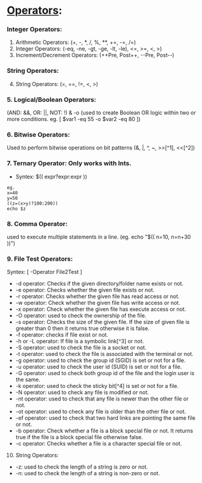 # [Operators](https://tldp.org/LDP/abs/html/comparison-ops.html):
### Integer Operators:
1. Arithmetic Operators:  (+, -, *, /, %, **, +=, -=, /=)
2. Integer Operators: (-eq, -ne, -gt, -ge, -lt, -le), <=, >=, <, >)
3. Increment/Decrement Operators: (++Pre, Post++, --Pre, Post--)

### String Operators:
4. String Operators: (=, ==, !=, <, >) 

### 5. Logical/Boolean Operators:
   (AND: &&, OR: ||, NOT: !) & -o (used to create Boolean OR logic within two or more conditions. eg. [ $var1 -eq 55 -o $var2 -eq 80 ])

### 6. Bitwise Operators:
   Used to perform bitwise operations on bit patterns (&, |, ^, ~, >>[^1], <<[^2])
   
### 7. Ternary Operator: Only works with Ints.
   - Syntex: $(( expr?expr:expr ))
   ```
   eg.
   x=40
   y=50
   ((z=(x>y)?100:200))
   echo $z
   ```

### 8. Comma Operator: 
   used to execute multiple statements in a line. (eg. echo "$(( n=10, n=n+30 ))")

### 9. File Test Operators:
Syntex: [ -Operator File2Test ] 
   - -d operator: Checks if the given directory/folder name exists or not.
   - -e operator: Checks whether the given file exists or not.
   - -r operator: Checks whether the given file has read access or not.
   - -w operator: Check whether the given file has write access or not.
   - -x operator: Check whether the given file has execute access or not.
   - -O operator: used to check the ownership of the file.
   - -s operator: Checks the size of the given file. If the size of given file is greater than 0 then it returns true otherwise it is false.
   - -f operator: checks if file exist or not.
   - -h or -L operator: If file is a symbolic link[^3] or not.
   - -S operator: used to check the file is a socket or not. 
   - -t operator: used to check the file is associated with the terminal or not.
   - -g operator: used to check the group id (SGID) is set or not for a file.
   - -u operator: used to check the user id (SUID) is set or not for a file.
   - -G operator: used to check both group id of the file and the login user is the same. 
   - -k operator: used to check the sticky bit[^4] is set or not for a file.
   - -N operator: used to check any file is modified or not.
   - -nt operator: used to check that any file is newer than the other file or not. 
   - -ot operator: used to check any file is older than the other file or not.
   - -ef operator: used to check that two hard links are pointing the same file or not.
   - -b operator: Check whether a file is a block special file or not. It returns true if the file is a block special file otherwise false.
   - -c operator: Checks whether a file is a character special file or not.

10. String Operators:
   - -z: used to check the length of a string is zero or not.
   - -n: used to check the length of a string is non-zero or not. 
